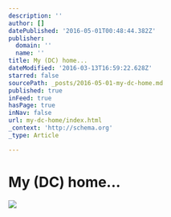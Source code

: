```yaml
---
description: ''
author: []
datePublished: '2016-05-01T00:48:44.382Z'
publisher:
  domain: ''
  name: ''
title: My (DC) home...
dateModified: '2016-03-13T16:59:22.628Z'
starred: false
sourcePath: _posts/2016-05-01-my-dc-home.md
published: true
inFeed: true
hasPage: true
inNav: false
url: my-dc-home/index.html
_context: 'http://schema.org'
_type: Article

---
```

# My (DC) home...
![](https://the-grid-user-content.s3-us-west-2.amazonaws.com/7dac66af-4030-4b69-ab58-bf491608c4cc.png)